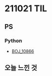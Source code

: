 # 211021 TIL

## PS

### Python

- [BOJ_10866](https://github.com/Meantint/Baekjoon/blob/master/Silver%20IV/BOJ_10866/BOJ_10866.py)

## 오늘 느낀 것
